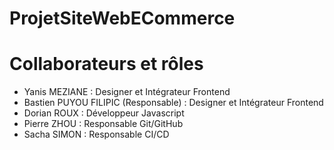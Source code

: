 # ProjetSiteWebECommerce

# Collaborateurs et rôles
- Yanis MEZIANE : Designer et Intégrateur Frontend
- Bastien PUYOU FILIPIC (Responsable) : Designer et Intégrateur Frontend
- Dorian ROUX : Développeur Javascript
- Pierre ZHOU : Responsable Git/GitHub
- Sacha SIMON : Responsable CI/CD


